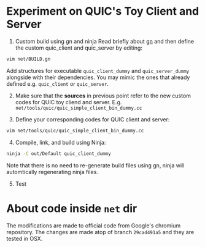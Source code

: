 # Experiment on QUIC's Toy Client and Server
1. Custom build using gn and ninja
Read briefly about [gn](https://chromium.googlesource.com/chromium/src/+/master/tools/gn/docs/quick_start.md) and then define the custom quic_client and quic_server by editing:
```bash
vim net/BUILD.gn
```
Add structures for executable `quic_client_dummy` and `quic_server_dummy` alongside with their dependencies. You may mimic the ones that already defined e.g. `quic_client` or `quic_server`.

2. Make sure that the **sources** in previous point refer to the new custom codes for QUIC toy cliend and server. E.g. `net/tools/quic/quic_simple_client_bin_dummy.cc`

3. Define your corresponding codes for QUIC client and server:
```bash
vim net/tools/quic/quic_simple_client_bin_dummy.cc
```

4. Compile, link, and build using Ninja:
```bash
ninja -C out/Default quic_client_dummy
```
Note that there is no need to re-generate build files using gn, ninja will automtically regenerating ninja files.

5. Test

# About code inside `net` dir
The modifications are made to official code from Google's chromium repository. The changes are made atop of branch `29cad491a5` and they are tested in OSX.
